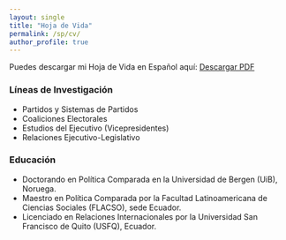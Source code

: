 ```yaml
---
layout: single
title: "Hoja de Vida"
permalink: /sp/cv/
author_profile: true
---
```


Puedes descargar mi Hoja de Vida en Español aquí:
[Descargar PDF](/assets/files/spanish.pdf)

### Líneas de Investigación
- Partidos y Sistemas de Partidos
- Coaliciones Electorales
- Estudios del Ejecutivo (Vicepresidentes)
- Relaciones Ejecutivo-Legislativo

### Educación 
- Doctorando en Política Comparada en la Universidad de Bergen (UiB), Noruega.
- Maestro en Política Comparada por la Facultad Latinoamericana de Ciencias Sociales (FLACSO), sede Ecuador.
- Licenciado en Relaciones Internacionales por la Universidad San Francisco de Quito (USFQ), Ecuador.